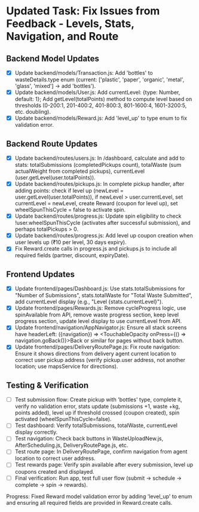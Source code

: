 # Updated Task: Fix Issues from Feedback - Levels, Stats, Navigation, and Route

## Backend Model Updates
- [x] Update backend/models/Transaction.js: Add 'bottles' to wasteDetails.type enum (current: ['plastic', 'paper', 'organic', 'metal', 'glass', 'mixed'] → add 'bottles').
- [x] Update backend/models/User.js: Add currentLevel: {type: Number, default: 1}; Add getLevel(totalPoints) method to compute level based on thresholds (0-200:1, 201-400:2, 401-800:3, 801-1600:4, 1601-3200:5, etc. doubling).
- [x] Update backend/models/Reward.js: Add 'level_up' to type enum to fix validation error.

## Backend Route Updates
- [x] Update backend/routes/users.js: In /dashboard, calculate and add to stats: totalSubmissions (completedPickups count), totalWaste (sum actualWeight from completed pickups), currentLevel (user.getLevel(user.totalPoints)).
- [x] Update backend/routes/pickups.js: In complete pickup handler, after adding points: check if level up (newLevel = user.getLevel(user.totalPoints)), if newLevel > user.currentLevel, set currentLevel = newLevel, create Reward (coupon for level up), set wheelSpunThisCycle = false to activate spin.
- [x] Update backend/routes/progress.js: Update spin eligibility to check !user.wheelSpunThisCycle (activates after successful submission), and perhaps totalPickups > 0.
- [x] Update backend/routes/progress.js: Add level up coupon creation when user levels up (₹10 per level, 30 days expiry).
- [x] Fix Reward.create calls in progress.js and pickups.js to include all required fields (partner, discount, expiryDate).

## Frontend Updates
- [x] Update frontend/pages/Dashboard.js: Use stats.totalSubmissions for "Number of Submissions", stats.totalWaste for "Total Waste Submitted", add currentLevel display (e.g., "Level {stats.currentLevel}").
- [x] Update frontend/pages/Rewards.js: Remove cycleProgress logic, use spinAvailable from API, remove waste progress section, keep level progress section, update level display to use currentLevel from API.
- [x] Update frontend/navigation/AppNavigator.js: Ensure all stack screens have headerLeft: ({navigation}) => <TouchableOpacity onPress={() => navigation.goBack()}><Text>Back</Text></TouchableOpacity> or similar for pages without back button.
- [x] Update frontend/pages/DeliveryRoutePage.js: Fix route navigation: Ensure it shows directions from delivery agent current location to correct user pickup address (verify pickup.user address, not another location; use mapsService for directions).

## Testing & Verification
- [ ] Test submission flow: Create pickup with 'bottles' type, complete it, verify no validation error, stats update (submissions +1, waste +kg, points added), level up if threshold crossed (coupon created), spin activated (wheelSpunThisCycle=false).
- [ ] Test dashboard: Verify totalSubmissions, totalWaste, currentLevel display correctly.
- [ ] Test navigation: Check back buttons in WasteUploadNew.js, AfterScheduling.js, DeliveryRoutePage.js, etc.
- [ ] Test route page: In DeliveryRoutePage, confirm navigation from agent location to correct user address.
- [ ] Test rewards page: Verify spin available after every submission, level up coupons created and displayed.
- [ ] Final verification: Run app, test full user flow (submit → schedule → complete → spin → rewards).

Progress: Fixed Reward model validation error by adding 'level_up' to enum and ensuring all required fields are provided in Reward.create calls.
